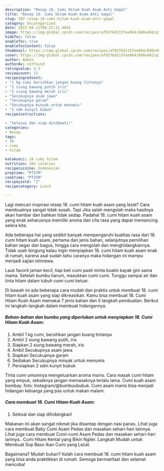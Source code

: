 ```yaml
---
description: "Resep 18. Cumi Hitam Kuah Asam Anti Gagal"
title: "Resep 18. Cumi Hitam Kuah Asam Anti Gagal"
slug: 587-resep-18-cumi-hitam-kuah-asam-anti-gagal
category: Uncategorized
date: 2022-04-11T06:22:21.484Z
image: https://img-global.cpcdn.com/recipes/af9276d115fee064/680x482cq70/18-cumi-hitam-kuah-asam-foto-resep-utama.jpg
hideToc: false
enableToc: true
enableTocContent: false
thumbnail: https://img-global.cpcdn.com/recipes/af9276d115fee064/680x482cq70/18-cumi-hitam-kuah-asam-foto-resep-utama.jpg
cover: https://img-global.cpcdn.com/recipes/af9276d115fee064/680x482cq70/18-cumi-hitam-kuah-asam-foto-resep-utama.jpg
author: Admin
authorAv: notfound
ratingvalue: 4.3
reviewcount: 13
recipeingredient:
- "1 kg cumi bersihkan jangan buang tintanya"
- "2 siung bawang putih iris"
- "2 siung bawang merah iris"
- "Secukupnya asam jawa"
- "Secukupnya garam"
- "Secukupnya minyak untuk menumis"
- "2 sdm kunyit bubuk"
recipeinstructions:

- "Selesai dan siap dinikmati!"
categories:
- Resep
tags:
- 18
- cumi
- hitam

katakunci: 18 cumi hitam 
nutrition: 265 calories
recipecuisine: Indonesian
preptime: "PT37M"
cooktime: "PT35M"
recipeyield: "2"
recipecategory: Lunch

---
```



Lagi mencari inspirasi resep 18. cumi hitam kuah asam yang lezat? Cara membuatnya sangat tidak susah. Tapi Jika salah mengolah maka hasilnya akan hambar dan bahkan tidak sedap. Padahal 18. cumi hitam kuah asam yang enak seharusnya memiliki aroma dan cita rasa yang dapat memancing selera kita.


Ada beberapa hal yang sedikit banyak mempengaruhi kualitas rasa dari 18. cumi hitam kuah asam, pertama dari jenis bahan, selanjutnya pemilihan bahan segar dan bagus, hingga cara mengolah dan menghidangkannya. Tidak usah bingung kalau ingin menyiapkan 18. cumi hitam kuah asam enak di rumah, karena asal sudah tahu caranya maka hidangan ini mampu menjadi sajian istimewa.

Lauk favorit jaman kecil, tiap beli cumi pasti minta buatin kayak gini sama mama. Setelah bumbu harum, masukkan cumi cumi. Tunggu sampai air dan tinta hitam dalam tubuh cumi cumi keluar.


Di bawah ini ada beberapa cara mudah dan praktis untuk membuat 18. cumi hitam kuah asam yang siap dikreasikan. Kamu bisa membuat 18. Cumi Hitam Kuah Asam memakai 7 jenis bahan dan 0 langkah pembuatan. Berikut ini langkah-langkah dalam membuat hidangannya.

<!--inarticleads1-->

##### Bahan-bahan dan bumbu yang diperlukan untuk menyiapkan 18. Cumi Hitam Kuah Asam:

1. Ambil 1 kg cumi, bersihkan jangan buang tintanya
1. Ambil 2 siung bawang putih, iris
1. Siapkan 2 siung bawang merah, iris
1. Ambil Secukupnya asam jawa
1. Siapkan Secukupnya garam
1. Sediakan Secukupnya minyak untuk menumis
1. Persiapkan 2 sdm kunyit bubuk


Tinta cumi umumnya mengeluarkan aroma manis. Cara masak cumi hitam yang empuk, sebaiknya jangan memasaknya terlalu lama. Cumi kuah asam bombay. foto: Instagram/@bumbuububuk. Cumi asam manis bisa menjadi hidangan keluarga yang pas untuk makan malam. 

<!--inarticleads2-->

##### Cara membuat 18. Cumi Hitam Kuah Asam:


1. Selesai dan siap dihidangkan!

Makanan ini akan sangat nikmat jika disantap dengan nasi panas. Lihat juga cara membuat Baby Cumi Asam Pedas dan masakan sehari-hari lainnya. Lihat juga cara membuat Cumi-cumi Asam Pedas dan masakan sehari-hari lainnya.. Cumi Hitam Kental yang Bikin Ngiler. Langkah Mudah untuk Membuat Sop Baso Ikan Cumi yang Lezat. 

Bagaimana? Mudah bukan? Itulah cara membuat 18. cumi hitam kuah asam yang bisa anda praktikkan di rumah. Semoga bermanfaat dan selamat mencoba!
